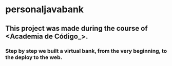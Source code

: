 # personaljavabank
## This project was made during the course of &lt;Academia de Código_>.
### Step by step we built a virtual bank, from the very beginning, to the deploy to the web.
